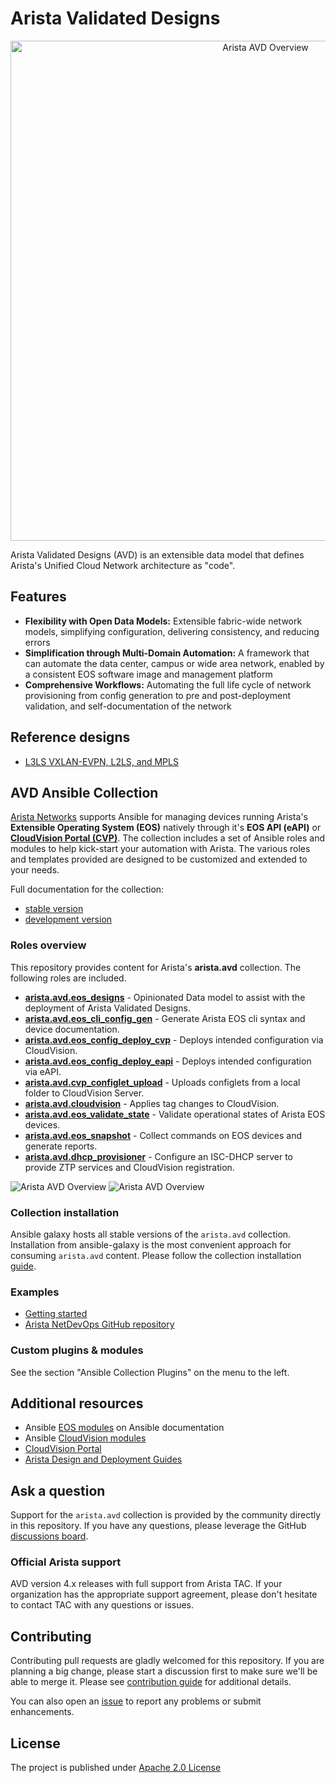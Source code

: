 <!--
  ~ Copyright (c) 2023-2024 Arista Networks, Inc.
  ~ Use of this source code is governed by the Apache License 2.0
  ~ that can be found in the LICENSE file.
  -->

# Arista Validated Designs

<center><img src="media/avd-logo.png" alt="Arista AVD Overview" width="800"/></center>

Arista Validated Designs (AVD) is an extensible data model that defines Arista's Unified Cloud Network architecture as "code".

## Features

- **Flexibility with Open Data Models:** Extensible fabric-wide network models, simplifying configuration, delivering consistency, and reducing errors
- **Simplification through Multi-Domain Automation:** A framework that can automate the data center, campus or wide area network, enabled by a consistent EOS software image and management platform
- **Comprehensive Workflows:** Automating the full life cycle of network provisioning from config generation to pre and post-deployment validation, and self-documentation of the network

## Reference designs

- [L3LS VXLAN-EVPN, L2LS, and MPLS](https://avd.arista.com/stable/roles/eos_designs/index.html)

## AVD Ansible Collection

[Arista Networks](https://www.arista.com/) supports Ansible for managing devices running Arista's **Extensible Operating System (EOS)** natively through it's **EOS API (eAPI)** or [**CloudVision Portal (CVP)**](https://www.arista.com/en/products/eos/eos-cloudvision). The collection includes a set of Ansible roles and modules to help kick-start your automation with Arista. The various roles and templates provided are designed to be customized and extended to your needs.

Full documentation for the collection:

- [stable version](https://avd.arista.com/stable/)
- [development version](https://www.avd.sh/en/devel/)

### Roles overview

This repository provides content for Arista's **arista.avd** collection. The following roles are included.

- [**arista.avd.eos_designs**](roles/eos_designs/README.md) - Opinionated Data model to assist with the deployment of Arista Validated Designs.
- [**arista.avd.eos_cli_config_gen**](roles/eos_cli_config_gen/README.md) - Generate Arista EOS cli syntax and device documentation.
- [**arista.avd.eos_config_deploy_cvp**](roles/eos_config_deploy_cvp/README.md) - Deploys intended configuration via CloudVision.
- [**arista.avd.eos_config_deploy_eapi**](roles/eos_config_deploy_eapi/README.md) - Deploys intended configuration via eAPI.
- [**arista.avd.cvp_configlet_upload**](roles/cvp_configlet_upload/README.md) - Uploads configlets from a local folder to CloudVision Server.
- [**arista.avd.cloudvision**](roles/cloudvision/README.md) - Applies tag changes to CloudVision.
- [**arista.avd.eos_validate_state**](roles/eos_validate_state/README.md) - Validate operational states of Arista EOS devices.
- [**arista.avd.eos_snapshot**](roles/eos_snapshot/README.md) - Collect commands on EOS devices and generate reports.
- [**arista.avd.dhcp_provisioner**](roles/dhcp_provisioner/README.md) - Configure an ISC-DHCP server to provide ZTP services and CloudVision registration.

![Arista AVD Overview](docs/_media/avd_roles_dark.svg#only-dark)
![Arista AVD Overview](docs/_media/avd_roles_light.svg#only-light)

### Collection installation

Ansible galaxy hosts all stable versions of the `arista.avd` collection. Installation from ansible-galaxy is the most convenient approach for consuming `arista.avd` content. Please follow the collection installation [guide](https://avd.arista.com/stable/docs/installation/collection-installation.html).

### Examples

- [Getting started](https://avd.arista.com/stable/docs/getting-started/intro-to-ansible-and-avd.html)
- [Arista NetDevOps GitHub repository](https://github.com/aristanetworks/netdevops-examples)

### Custom plugins & modules

See the section "Ansible Collection Plugins" on the menu to the left.

## Additional resources

- Ansible [EOS modules](https://docs.ansible.com/ansible/latest/collections/arista/eos/index.html) on Ansible documentation
- Ansible [CloudVision modules](https://cvp.avd.sh/en/stable/)
- [CloudVision Portal](https://www.arista.com/en/products/eos/eos-cloudvision)
- [Arista Design and Deployment Guides](https://www.arista.com/en/solutions/design-guides)

## Ask a question

Support for the `arista.avd` collection is provided by the community directly in this repository. If you have any questions, please leverage the GitHub [discussions board](https://github.com/aristanetworks/ansible-avd/discussions).

### Official Arista support

AVD version 4.x releases with full support from Arista TAC. If your organization has the appropriate support agreement, please don't hesitate to contact TAC with any questions or issues.

## Contributing

Contributing pull requests are gladly welcomed for this repository. If you are planning a big change, please start a discussion first to make sure we'll be able to merge it. Please see [contribution guide](https://avd.arista.com/stable/docs/contribution/overview.html) for additional details.

You can also open an [issue](https://github.com/aristanetworks/ansible-avd/issues) to report any problems or submit enhancements.

## License

The project is published under [Apache 2.0 License](https://github.com/aristanetworks/ansible-avd/blob/devel/ansible_collections/arista/avd/LICENSE)
